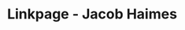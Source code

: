 ---
url: /links/
title: Linkpage - Jacob Haimes
type: landing

# design:
#   background:
#     color: "#1B4066"
#     image:
#       # Add your image background to `assets/media/`.
#       filename: tesselation.svg
#       filters:
#         brightness: 0.4

sections:
  - block: hero-author
    content:
      title: Jacob Haimes
      username: admin
      primary_action: 
        text: Schedule a meeting
        url: https://cal.com/jacobhaimes
        icon: custom/calendar
      # primary_action: 
      #   text: 
      #   url: 
      #   icon: custom/portrait
      # secondary_action:
      #   text: Schedule a meeting
      #   url: https://cal.com/jacobhaimes
        # icon: custom/calendar
    design:
      no_padding: true
      spacing:
        padding: [0, 0, 0, 0]
        margin: [0, 6, 0, 0]
      # For full-screen, add `min-h-screen` below
      # css_class: "dark"
      # background:
      #   color: "#1B4066"
      #   image:
      #     # Add your image background to `assets/media/`.
      #     filename: tesselation.svg
      #     filters:
      #       brightness: 0.4
  # - block: markdown
  #   content:
  #     text: "#### ⮦ Professional Links ⮧"
  #   design:
  #     no_padding: true
  #     spacing:
  #       padding: [0, 0, , 0]
  #       margin: [0, 0, 0, 0]
  - block: link-list
    content: 
      buttons:
        - text: Resume (needs update)
          icon: academicons/cv
          url: /Jacob-Haimes_Resume_2025.02.03.pdf
        - text: LinkedIn
          icon: brands/linkedin
          url: https://www.linkedin.com/in/jacob-haimes/
        - text: GitHub
          icon: brands/github
          url: https://github.com/jacob-haimes
        - text: Google Scholar
          icon: brands/google-scholar
          url: https://scholar.google.com/citations?user=F2BtIR0AAAAJ&hl=en&oi=sra
        - text: Semantic Scholar
          icon: academicons/semantic-scholar
          url: https://www.semanticscholar.org/author/Jacob-Haimes/2163781843
        - text: Email
          icon: at-symbol
          url: 'mailto:jacob.d.haimes@gmail.com'
        - text: Signal
          icon: custom/signal-messenger
          url: https://signal.me/#eu/lmvrRbZqNYd9-gPitIJEnKRyGX_uk0NbRrhmv1ISViaAgb7Em1lCDJweM9_bChU7
        - text: Kairos.fm Website
          icon: custom/kairosfm-logo-only_white_150x150.png
          url: https://kairos.fm
    design:
      no_padding: true
      spacing:
        padding: [0, 0, 0, 0]
        margin: [0, 0, 0, 0]
      # background:
      #   color: "#1B4066"
      #   image:
      #     # Add your image background to `assets/media/`.
      #     filename: tesselation.svg
      #     filters:
      #       brightness: 0.4
  # - block: markdown
  #   content:
  #     text: "#### ⮦ Other Stuff ⮧"
  #   design:
  #     no_padding: true
  #     spacing:
  #       padding: [0, 0, 0, 0]
  #       margin: [0, 0, 0, 0]
  # - block: cta-button-list
  #   content: 
  #     buttons:
  #       - text: Signal
  #         icon: custom/signal-messenger
  #         url: https://signal.me/#eu/lmvrRbZqNYd9-gPitIJEnKRyGX_uk0NbRrhmv1ISViaAgb7Em1lCDJweM9_bChU7
  #       - text: Email
  #         icon: at-symbol
  #         url: 'mailto:jacob.d.haimes@gmail.com'
  #       - text: Venmo
  #         icon: custom/venmo
  #         url: https://venmo.com/code?user_id=2315691537465344537
  #   design:
  #     no_padding: true
  #     spacing:
  #       padding: [0, 0, 0, 0]
  #       margin: [0, 0, 0, 0]
---